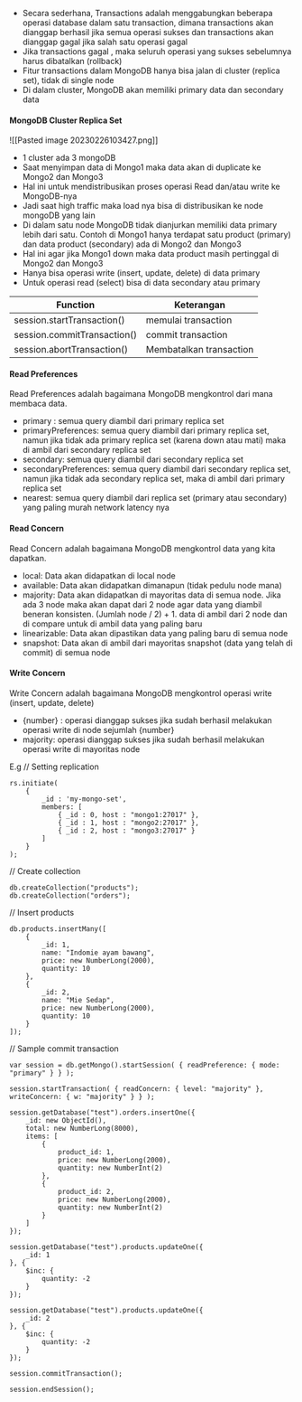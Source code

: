 * Secara sederhana, Transactions adalah menggabungkan beberapa operasi database dalam satu transaction, dimana transactions akan dianggap berhasil jika semua operasi sukses dan transactions akan dianggap gagal jika salah satu operasi gagal
* Jika transactions gagal , maka seluruh operasi yang sukses sebelumnya harus dibatalkan (rollback)
* Fitur transactions dalam MongoDB hanya bisa jalan di cluster (replica set), tidak di single node
* Di dalam cluster, MongoDB akan memiliki primary data dan secondary data

#### MongoDB Cluster Replica Set

![[Pasted image 20230226103427.png]]

* 1 cluster ada 3 mongoDB
* Saat menyimpan data di Mongo1 maka data akan di duplicate ke Mongo2 dan Mongo3
* Hal ini untuk mendistribusikan proses operasi Read dan/atau write ke MongoDB-nya
* Jadi saat high traffic maka load nya bisa di distribusikan ke node mongoDB yang lain
* Di dalam satu node MongoDB tidak dianjurkan memiliki data primary lebih dari satu. Contoh di Mongo1 hanya terdapat satu product (primary) dan data product (secondary) ada di Mongo2 dan Mongo3
* Hal ini agar jika Mongo1 down maka data product masih pertinggal di Mongo2 dan Mongo3
* Hanya bisa operasi write (insert, update, delete) di data primary
* Untuk operasi read (select) bisa di data secondary atau primary

| Function | Keterangan |
| --- | ------------ |
| session.startTransaction() | memulai transaction
| session.commitTransaction() | commit transaction |
| session.abortTransaction() | Membatalkan transaction |

#### Read Preferences
Read Preferences adalah bagaimana MongoDB mengkontrol dari mana membaca data.
* primary : semua query diambil dari primary replica set
* primaryPreferences: semua query diambil dari primary replica set, namun jika tidak ada primary replica set (karena down atau mati) maka di ambil dari secondary replica set
* secondary: semua query diambil dari secondary replica set
* secondaryPreferences: semua query diambil dari secondary replica set, namun jika tidak ada secondary replica set, maka di ambil dari primary replica set
* nearest: semua query diambil dari replica set (primary atau secondary) yang paling murah network latency nya

#### Read Concern
Read Concern adalah bagaimana MongoDB mengkontrol data yang kita dapatkan.
* local: Data akan didapatkan di local node
* available: Data akan didapatkan dimanapun (tidak pedulu node mana)
* majority: Data akan didapatkan di mayoritas data di semua node. Jika ada 3 node maka akan dapat dari 2 node agar data yang diambil beneran konsisten. (Jumlah node / 2) + 1. data di ambil dari 2 node dan di compare untuk di ambil data yang paling baru
* linearizable: Data akan dipastikan data yang paling baru di semua node
* snapshot: Data akan di ambil dari mayoritas snapshot (data yang telah di commit) di semua node

#### Write Concern
Write Concern adalah bagaimana MongoDB mengkontrol operasi write (insert, update, delete)
* {number} : operasi dianggap sukses jika sudah berhasil melakukan operasi write di node sejumlah {number}
* majority: operasi dianggap sukses jika sudah berhasil melakukan operasi write di mayoritas node

E.g // Setting replication
```
rs.initiate(
	{
		_id : 'my-mongo-set',
		members: [
			{ _id : 0, host : "mongo1:27017" },
			{ _id : 1, host : "mongo2:27017" },
			{ _id : 2, host : "mongo3:27017" }
		]
	}
);
```
// Create collection
```
db.createCollection("products");
db.createCollection("orders");
```
// Insert products
```
db.products.insertMany([
	{
		_id: 1,
		name: "Indomie ayam bawang",
		price: new NumberLong(2000),
		quantity: 10
	},
	{
		_id: 2,
		name: "Mie Sedap",
		price: new NumberLong(2000),
		quantity: 10
	}
]);
```
// Sample commit transaction
```
var session = db.getMongo().startSession( { readPreference: { mode: "primary" } } );

session.startTransaction( { readConcern: { level: "majority" }, writeConcern: { w: "majority" } } );

session.getDatabase("test").orders.insertOne({
	_id: new ObjectId(),
	total: new NumberLong(8000),
	items: [
		{
			product_id: 1,
			price: new NumberLong(2000),
			quantity: new NumberInt(2)
		},
		{
			product_id: 2,
			price: new NumberLong(2000),
			quantity: new NumberInt(2)
		}
	]
});

session.getDatabase("test").products.updateOne({
	_id: 1
}, {
	$inc: {
		quantity: -2
	}
});

session.getDatabase("test").products.updateOne({
	_id: 2
}, {
	$inc: {
		quantity: -2
	}
});

session.commitTransaction();

session.endSession();

```